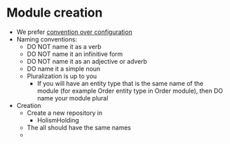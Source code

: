 # Module creation

- We prefer [convention over configuration](https://en.wikipedia.org/wiki/Convention_over_configuration)
- Naming conventions:
    - DO NOT name it as a verb
    - DO NOT name it an infinitive form
    - DO NOT name it as an adjective or adverb
    - DO name it a simple noun
    - Pluralization is up to you
        - If you will have an entity type that is the same name of the module (for example Order entity type in Order module), then DO name your module plural
- Creation
    - Create a new repository in
        - HolismHolding
    - The all should have the same names
    -
